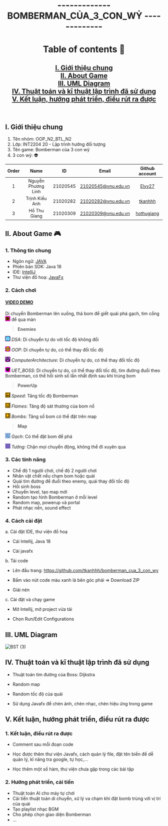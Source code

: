 <h1 align="center">------------- BOMBERMAN_CỦA_3_CON_WỶ -------------</h1>

<h1 align="center">Table of contents 📖</h1>

<h2 align="center">
  <a href="#introduction">I. Giới thiệu chung</a>
  <br />
  <a href="#about">II. About Game</a>
  <br />
  <a href="#uml">III. UML Diagram</a>
  <br />
  <a href="#algorithm">IV. Thuật toán và kĩ thuật lập trình đã sử dụng</a>
  <br />
  <a href="#conclusion">V. Kết luận, hướng phát triển, điều rút ra được</a>
  <br />
</h2>
<br />

## I. Giới thiệu chung <a name="introduction"></a>
1. Tên nhóm: OOP_N2_BTL_N2
2. Lớp: INT2204 20 - Lập trình hướng đối tượng
3. Tên game: Bomberman của 3 con wỷ
4. 3 con wỷ:  :alien:

| Order |        Name        |    ID    |        Email        |                Github account                 |
| :---: |:------------------:|:--------:|:-------------------:|:---------------------------------------------:|
|   1   | Nguyễn Phương Linh | 21020545 | 21020545@vnu.edu.vn |      [Elyy27](https://github.com/Elyy27)      |
|   2   |   Trịnh Kiều Anh   | 21020282 | 21020282@vnu.edu.vn |     [tkanhhh](https://github.com/tkanhhh)     |
|   3   |    Hồ Thu Giang    | 21020309 | 21020309@vnu.edu.vn | [hothugiang](https://github.com/hothugiang)   |


## II. About Game 🎮 <a name="about"></a>
### 1. Thông tin chung
- Ngôn ngữ: [JAVA](https://www.java.com/en/)
- Phiên bản SDK: Java 18
- IDE: [IntelliJ](https://www.jetbrains.com/idea/)
- Thư viện đồ hoạ: [JavaFx](https://openjfx.io)

### 2. Cách chơi

#### [VIDEO DEMO](https://youtu.be/0EiIEkmMF4w)


Di chuyển Bomberman lên xuống, thả bom để giết quái phá gạch, tìm cổng ![](res/sprites/portal.png) để qua màn

>**Enemies** 
>
![](res/sprites/dsa.png) *DSA*: Di chuyển tự do với tốc độ không đổi

![](res/sprites/oop.png) *OOP*: Di chuyển tự do, có thể thay đổi tốc độ

![](res/sprites/ca.png) *ComputerArchitecture*: Di chuyển tự do, có thể thay đổi tốc độ

![](res/sprites/boss.png) *UET_BOSS*: Di chuyển tự do, có thể thay đổi tốc độ, tìm đường đuổi theo Bomberman, có thể hồi sinh số lần nhất định sau khi trúng bom


>**PowerUp** 
>
![](res/sprites/powerup_speed.png) *Speed*: Tăng tốc độ Bomberman

![](res/sprites/powerup_flames.png) *Flames*: Tăng độ sát thương của bom nổ

![](res/sprites/powerup_bombs.png) *Bombs*: Tăng số bom có thể đặt trên map

>**Map** 
>
![](res/sprites/brick.png) *Gạch*: Có thể đặt bom để phá

![](res/sprites/wall.png) *Tường*: Chặn mọi chuyển động, không thể đi xuyên qua

### 3. Các tính năng
- Chế độ 1 người chơi, chế độ 2 người chơi
- Nhân vật chết nếu chạm bom hoặc quái
- Quái tìm đường để đuổi theo enemy, quái thay đổi tốc độ
- Hồi sinh boss
- Chuyển level, tạo map mới
- Random tạo hình Bomberman ở mỗi level
- Random map, powerup và portal
- Phát nhạc nền, sound effect

### 4. Cách cài đặt
a. Cài đặt IDE, thư viện đồ hoạ
- Cái Intellij, Java 18

- Cài javafx

b. Tải code
- Lên đầu trang: https://github.com/tkanhhh/bomberman_cua_3_con_wy

- Bấm vào nút code màu xanh lá bên góc phải => Download ZIP

- Giải nén

c. Cài đặt và chạy game
- Mở Intellij, mở project vừa tải

- Chọn Run/Edit Configurations 

## III. UML Diagram <a name="uml"></a>
![BST (3)](https://user-images.githubusercontent.com/100121386/197376395-1a2da0a3-2a06-4943-b595-e01ac7bc1218.png)

## IV. Thuật toán và kĩ thuật lập trình đã sử dụng <a name="algorithm"></a>
- Thuật toán tìm đường của Boss: Dijkstra

- Random map

- Random tốc độ của quái

- Sử dụng Javafx để chèn ảnh, chèn nhạc, chèn hiệu ứng trong game

## V. Kết luận, hướng phát triển, điều rút ra được <a name="conclusion"></a>
### 1. Kết luận, điều rút ra được
- Comment sau mỗi đoạn code

- Học được thêm thư viện Javafx, cách quản lý file, đặt tên biến để dễ quản lý, kĩ năng tra google, tự học,...

- Học thêm một số hàm, thư viện chưa gặp trong các bài tập

### 2. Hướng phát triển, cải tiến
- Thuật toán AI cho máy tự chơi
- Cải tiến thuật toán di chuyển, xử lý va chạm khi đặt bomb trùng với vị trí của quái
- Tạo playlist nhạc BGM
- Cho phép chọn giao diện Bomberman
- ...
